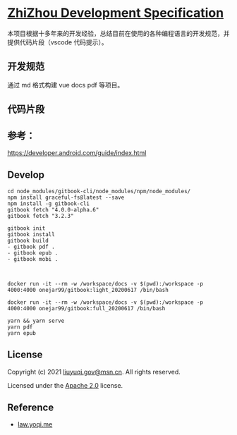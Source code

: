 # [ZhiZhou Development Specification](https://git.yoqi.me/zhizhou/ZhiZhouDevelopmentSpecification)


本项目根据十多年来的开发经验，总结目前在使用的各种编程语言的开发规范，并提供代码片段（vscode 代码提示）。


## 开发规范

通过 md 格式构建 vue docs pdf 等项目。

## 代码片段

## 参考：

https://developer.android.com/guide/index.html


## Develop

```
cd node_modules/gitbook-cli/node_modules/npm/node_modules/
npm install graceful-fs@latest --save
npm install -g gitbook-cli
gitbook fetch "4.0.0-alpha.6"
gitbook fetch "3.2.3"

gitbook init
gitbook install
gitbook build
- gitbook pdf .
- gitbook epub .
- gitbook mobi .



docker run -it --rm -w /workspace/docs -v $(pwd):/workspace -p 4000:4000 onejar99/gitbook:light_20200617 /bin/bash

docker run -it --rm -w /workspace/docs -v $(pwd):/workspace -p 4000:4000 onejar99/gitbook:full_20200617 /bin/bash

yarn && yarn serve
yarn pdf
yarn epub
```

## License

Copyright (c) 2021 [liuyuqi.gov@msn.cn](mailto:liuyuqi.gov@msn.cn). All rights reserved.

Licensed under the [Apache 2.0](LICENSE.md) license.


## Reference

- [law.yoqi.me](https://law.yoqi.me)

